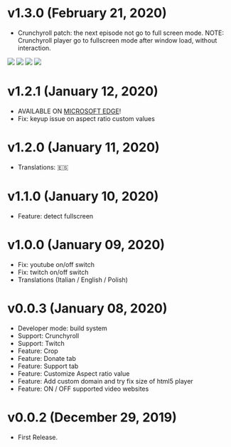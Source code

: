 # v1.3.0 (February 21, 2020)
* Crunchyroll patch: the next episode not go to full screen mode. NOTE: Crunchyroll player go to fullscreen mode after window load, without interaction.

[![](https://img.shields.io/badge/donate-paypal-005EA6.svg)](https://www.paypal.me/ptkdev) [![](https://img.shields.io/badge/donate-patreon-F87668.svg)](https://www.patreon.com/ptkdev) [![](https://img.shields.io/badge/donate-sponsors-ea4aaa.svg)](https://github.com/sponsors/ptkdev/)  [![](https://img.shields.io/badge/donate-ko--fi-29abe0.svg)](https://ko-fi.com/ptkdev)


# v1.2.1 (January 12, 2020)
* AVAILABLE ON [MICROSOFT EDGE](https://microsoftedge.microsoft.com/addons/detail/llplepgpoalnkeiofcdohpalgpccifbo)!
* Fix: keyup issue on aspect ratio custom values


# v1.2.0 (January 11, 2020)
* Translations: 🇪🇸

# v1.1.0 (January 10, 2020)
* Feature: detect fullscreen

# v1.0.0 (January 09, 2020)
* Fix: youtube on/off switch
* Fix: twitch on/off switch
* Translations (Italian / English / Polish)

# v0.0.3 (January 08, 2020)
* Developer mode: build system
* Support: Crunchyroll
* Support: Twitch
* Feature: Crop
* Feature: Donate tab
* Feature: Support tab
* Feature: Customize Aspect ratio value
* Feature: Add custom domain and try fix size of html5 player
* Feature: ON / OFF supported video websites

# v0.0.2 (December 29, 2019)
* First Release.